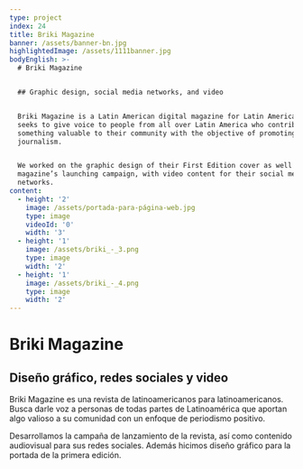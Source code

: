 ```yaml
---
type: project
index: 24
title: Briki Magazine
banner: /assets/banner-bn.jpg
highlightedImage: /assets/1111banner.jpg
bodyEnglish: >-
  # Briki Magazine


  ## Graphic design, social media networks, and video


  Briki Magazine is a Latin American digital magazine for Latin Americans. It
  seeks to give voice to people from all over Latin America who contribute
  something valuable to their community with the objective of promoting positive
  journalism.


  We worked on the graphic design of their First Edition cover as well as the
  magazine’s launching campaign, with video content for their social media
  networks.
content:
  - height: '2'
    image: /assets/portada-para-página-web.jpg
    type: image
    videoId: '0'
    width: '3'
  - height: '1'
    image: /assets/briki_-_3.png
    type: image
    width: '2'
  - height: '1'
    image: /assets/briki_-_4.png
    type: image
    width: '2'
---
```

# Briki Magazine

## Diseño gráfico, redes sociales y video

Briki Magazine es una revista de latinoamericanos para latinoamericanos. Busca darle voz a personas de todas partes de Latinoamérica que aportan algo valioso a su comunidad con un enfoque de periodismo positivo.

Desarrollamos la campaña de lanzamiento de la revista, así como contenido audiovisual para sus redes sociales. Además hicimos diseño gráfico para la portada de la primera edición.
